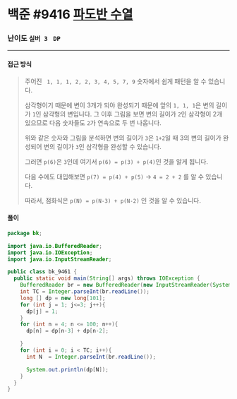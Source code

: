 # 백준 #9416 [파도반 수열](https://www.acmicpc.net/problem/9416)

### 난이도 `실버 3 `  `DP` 

---

#### 접근 방식

> 주어진 ` 1, 1, 1, 2, 2, 3, 4, 5, 7, 9` 숫자에서 쉽게 패턴을 알 수 있습니다.
>
> 삼각형이기 때문에 변이 3개가 되야 완성되기 때문에 앞의 `1, 1, 1`은 변의 길이가 `1`인 삼각형의 변입니다. 그 이후 그림을 보면 변의 길이가 `2`인 삼각형이 2개 있으므로 다음 숫자들도 `2`가 연속으로 두  번 나옵니다.
>
> 위와 같은 숫자와 그림을 분석하면 변의 길이가 `3`은 `1+2`일 때 3의 변의 길이가 완성되어 변의 길이가 `3`인 삼각형을 완성할 수 있습니다.
>
> 그러면 `p(6)`은 `3`인데 여기서 `p(6) = p(3) + p(4)`인 것을 알게 됩니다.
>
> 다음 수에도 대입해보면 `p(7) = p(4) + p(5)` -> `4 = 2 + 2` 를 알 수 있습니다.
>
> 따라서, 점화식은 `p(N) = p(N-3) + p(N-2)` 인 것을 알 수 있습니다.

#### 풀이

```java
package bk;

import java.io.BufferedReader;
import java.io.IOException;
import java.io.InputStreamReader;

public class bk_9461 {
  public static void main(String[] args) throws IOException {
    BufferedReader br = new BufferedReader(new InputStreamReader(System.in));
    int TC = Integer.parseInt(br.readLine());
    long [] dp = new long[101];
    for (int j = 1; j<=3; j++){
      dp[j] = 1;
    }
    for (int n = 4; n <= 100; n++){
      dp[n] = dp[n-3] + dp[n-2];

    }
    for (int i = 0; i < TC; i++){
      int N  = Integer.parseInt(br.readLine());

      System.out.println(dp[N]);
    }
  }
}
```


